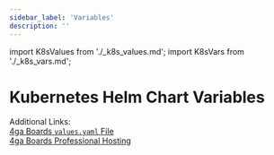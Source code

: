 ```yaml
---
sidebar_label: 'Variables'
description: ''
---
```

import K8sValues from './_k8s_values.md';
import K8sVars from './_k8s_vars.md';

# Kubernetes Helm Chart Variables

<K8sValues />
<K8sVars />

Additional Links:\
[4ga Boards `values.yaml` File](https://github.com/RARgames/4gaBoards/blob/main/helm-chart/values.yaml)\
[4ga Boards Professional Hosting](./install-4gaboards)